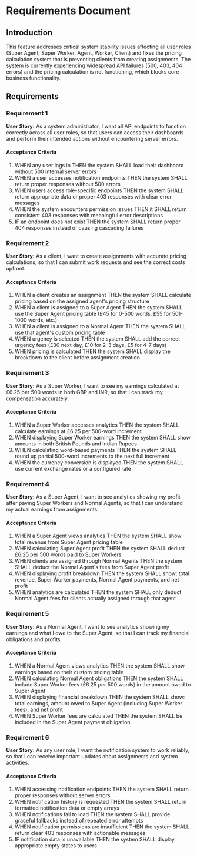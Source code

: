 # Requirements Document

## Introduction

This feature addresses critical system stability issues affecting all user roles (Super Agent, Super Worker, Agent, Worker, Client) and fixes the pricing calculation system that is preventing clients from creating assignments. The system is currently experiencing widespread API failures (500, 403, 404 errors) and the pricing calculation is not functioning, which blocks core business functionality.

## Requirements

### Requirement 1

**User Story:** As a system administrator, I want all API endpoints to function correctly across all user roles, so that users can access their dashboards and perform their intended actions without encountering server errors.

#### Acceptance Criteria

1. WHEN any user logs in THEN the system SHALL load their dashboard without 500 internal server errors
2. WHEN a user accesses notification endpoints THEN the system SHALL return proper responses without 500 errors
3. WHEN users access role-specific endpoints THEN the system SHALL return appropriate data or proper 403 responses with clear error messages
4. WHEN the system encounters permission issues THEN it SHALL return consistent 403 responses with meaningful error descriptions
5. IF an endpoint does not exist THEN the system SHALL return proper 404 responses instead of causing cascading failures

### Requirement 2

**User Story:** As a client, I want to create assignments with accurate pricing calculations, so that I can submit work requests and see the correct costs upfront.

#### Acceptance Criteria

1. WHEN a client creates an assignment THEN the system SHALL calculate pricing based on the assigned agent's pricing structure
2. WHEN a client is assigned to a Super Agent THEN the system SHALL use the Super Agent pricing table (£45 for 0-500 words, £55 for 501-1000 words, etc.)
3. WHEN a client is assigned to a Normal Agent THEN the system SHALL use that agent's custom pricing table
4. WHEN urgency is selected THEN the system SHALL add the correct urgency fees (£30 next day, £10 for 2-3 days, £5 for 4-7 days)
5. WHEN pricing is calculated THEN the system SHALL display the breakdown to the client before assignment creation

### Requirement 3

**User Story:** As a Super Worker, I want to see my earnings calculated at £6.25 per 500 words in both GBP and INR, so that I can track my compensation accurately.

#### Acceptance Criteria

1. WHEN a Super Worker accesses analytics THEN the system SHALL calculate earnings at £6.25 per 500-word increment
2. WHEN displaying Super Worker earnings THEN the system SHALL show amounts in both British Pounds and Indian Rupees
3. WHEN calculating word-based payments THEN the system SHALL round up partial 500-word increments to the next full increment
4. WHEN the currency conversion is displayed THEN the system SHALL use current exchange rates or a configured rate

### Requirement 4

**User Story:** As a Super Agent, I want to see analytics showing my profit after paying Super Workers and Normal Agents, so that I can understand my actual earnings from assignments.

#### Acceptance Criteria

1. WHEN a Super Agent views analytics THEN the system SHALL show total revenue from Super Agent pricing table
2. WHEN calculating Super Agent profit THEN the system SHALL deduct £6.25 per 500 words paid to Super Workers
3. WHEN clients are assigned through Normal Agents THEN the system SHALL deduct the Normal Agent's fees from Super Agent profit
4. WHEN displaying profit breakdown THEN the system SHALL show: total revenue, Super Worker payments, Normal Agent payments, and net profit
5. WHEN analytics are calculated THEN the system SHALL only deduct Normal Agent fees for clients actually assigned through that agent

### Requirement 5

**User Story:** As a Normal Agent, I want to see analytics showing my earnings and what I owe to the Super Agent, so that I can track my financial obligations and profits.

#### Acceptance Criteria

1. WHEN a Normal Agent views analytics THEN the system SHALL show earnings based on their custom pricing table
2. WHEN calculating Normal Agent obligations THEN the system SHALL include Super Worker fees (£6.25 per 500 words) in the amount owed to Super Agent
3. WHEN displaying financial breakdown THEN the system SHALL show: total earnings, amount owed to Super Agent (including Super Worker fees), and net profit
4. WHEN Super Worker fees are calculated THEN the system SHALL be included in the Super Agent payment obligation

### Requirement 6

**User Story:** As any user role, I want the notification system to work reliably, so that I can receive important updates about assignments and system activities.

#### Acceptance Criteria

1. WHEN accessing notification endpoints THEN the system SHALL return proper responses without server errors
2. WHEN notification history is requested THEN the system SHALL return formatted notification data or empty arrays
3. WHEN notifications fail to load THEN the system SHALL provide graceful fallbacks instead of repeated error attempts
4. WHEN notification permissions are insufficient THEN the system SHALL return clear 403 responses with actionable messages
5. IF notification data is unavailable THEN the system SHALL display appropriate empty states to users